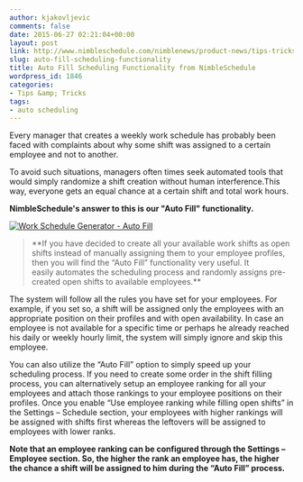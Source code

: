 ```yaml
---
author: kjakovljevic
comments: false
date: 2015-06-27 02:21:04+00:00
layout: post
link: http://www.nimbleschedule.com/nimblenews/product-news/tips-tricks/auto-fill-scheduling-functionality/
slug: auto-fill-scheduling-functionality
title: Auto Fill Scheduling Functionality from NimbleSchedule
wordpress_id: 1846
categories:
- Tips &amp; Tricks
tags:
- auto scheduling
---
```


Every manager that creates a weekly work schedule has probably been faced with complaints about why some shift was assigned to a certain employee and not to another.

To avoid such situations, managers often times seek automated tools that would simply randomize a shift creation without human interference.This way, everyone gets an equal chance at a certain shift and total work hours.

**NimbleSchedule's answer to this is our "Auto Fill" functionality.**

[![Work Schedule Generator - Auto Fill](http://www.nimbleschedule.com/wp-content/uploads/2015/06/Schedule-Auto-Fill-thumb.jpg)](http://www.nimbleschedule.com/wp-content/uploads/2015/06/Schedule-Auto-Fill.jpg)


<blockquote>**If you have decided to create all your available work shifts as open shifts instead of manually assigning them to your employee profiles, then you will find the “Auto Fill” functionality very useful. It easily automates the scheduling process and randomly assigns pre-created open shifts to available employees.**</blockquote>


The system will follow all the rules you have set for your employees. For example, if you set so, a shift will be assigned only the employees with an appropriate position on their profiles and with open availability. In case an employee is not available for a specific time or perhaps he already reached his daily or weekly hourly limit, the system will simply ignore and skip this employee.

You can also utilize the “Auto Fill” option to simply speed up your scheduling process. If you need to create some order in the shift filling process, you can alternatively setup an employee ranking for all your employees and attach those rankings to your employee positions on their profiles. Once you enable “Use employee ranking while filling open shifts” in the Settings – Schedule section, your employees with higher rankings will be assigned with shifts first whereas the leftovers will be assigned to employees with lower ranks.

**Note that an employee ranking can be configured through the Settings – Employee section. So, the higher the rank an employee has, the higher the chance a shift will be assigned to him during the “Auto Fill” process.**
